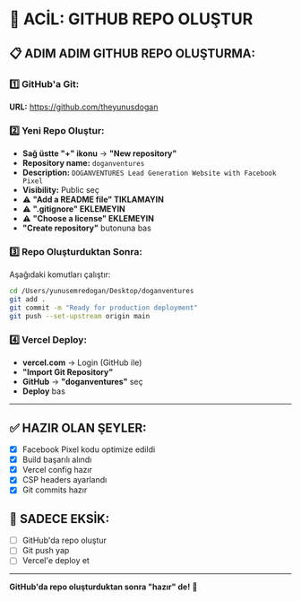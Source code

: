 # 🚨 ACİL: GITHUB REPO OLUŞTUR

## 📋 ADIM ADIM GITHUB REPO OLUŞTURMA:

### 1️⃣ GitHub'a Git:
**URL:** https://github.com/theyunusdogan

### 2️⃣ Yeni Repo Oluştur:
- **Sağ üstte "+" ikonu** → **"New repository"**
- **Repository name:** `doganventures`
- **Description:** `DOGANVENTURES Lead Generation Website with Facebook Pixel`
- **Visibility:** Public seç
- ⚠️ **"Add a README file" TIKLAMAYIN**
- ⚠️ **".gitignore" EKLEMEYIN**
- ⚠️ **"Choose a license" EKLEMEYIN**
- **"Create repository"** butonuna bas

### 3️⃣ Repo Oluşturduktan Sonra:
Aşağıdaki komutları çalıştır:

```bash
cd /Users/yunusemredogan/Desktop/doganventures
git add .
git commit -m "Ready for production deployment"
git push --set-upstream origin main
```

### 4️⃣ Vercel Deploy:
- **vercel.com** → Login (GitHub ile)
- **"Import Git Repository"**
- **GitHub** → **"doganventures"** seç
- **Deploy** bas

---

## ✅ HAZIR OLAN ŞEYLER:
- [x] Facebook Pixel kodu optimize edildi
- [x] Build başarılı alındı
- [x] Vercel config hazır
- [x] CSP headers ayarlandı
- [x] Git commits hazır

## 🚨 SADECE EKSİK:
- [ ] GitHub'da repo oluştur
- [ ] Git push yap
- [ ] Vercel'e deploy et

---

**GitHub'da repo oluşturduktan sonra "hazır" de!** 🚀

